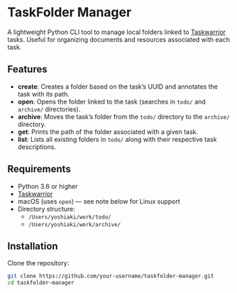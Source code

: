 # TaskFolder Manager

A lightweight Python CLI tool to manage local folders linked to [Taskwarrior](https://taskwarrior.org/) tasks. Useful for organizing documents and resources associated with each task.

## Features

- **create**: Creates a folder based on the task’s UUID and annotates the task with its path.
- **open**: Opens the folder linked to the task (searches in `todo/` and `archive/` directories).
- **archive**: Moves the task’s folder from the `todo/` directory to the `archive/` directory.
- **get**: Prints the path of the folder associated with a given task.
- **list**: Lists all existing folders in `todo/` along with their respective task descriptions.

## Requirements

- Python 3.6 or higher  
- [Taskwarrior](https://taskwarrior.org/)
- macOS (uses `open`) — see note below for Linux support  
- Directory structure:
  - `/Users/yoshiaki/work/todo/`
  - `/Users/yoshiaki/work/archive/`

## Installation

Clone the repository:

```bash
git clone https://github.com/your-username/taskfolder-manager.git
cd taskfolder-manager

